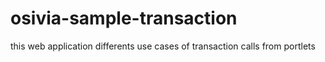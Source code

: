 # osivia-sample-transaction
this web application differents use cases of transaction calls from portlets
